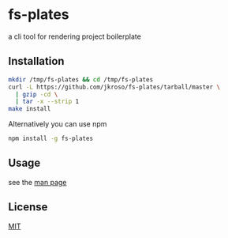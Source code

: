 
# fs-plates

  a cli tool for rendering project boilerplate

## Installation

```sh
mkdir /tmp/fs-plates && cd /tmp/fs-plates
curl -L https://github.com/jkroso/fs-plates/tarball/master \
  | gzip -cd \
  | tar -x --strip 1
make install
```

Alternatively you can use npm

```sh
npm install -g fs-plates
```

## Usage

see the [man page](fsplates.1.md)

## License

[MIT](License)
